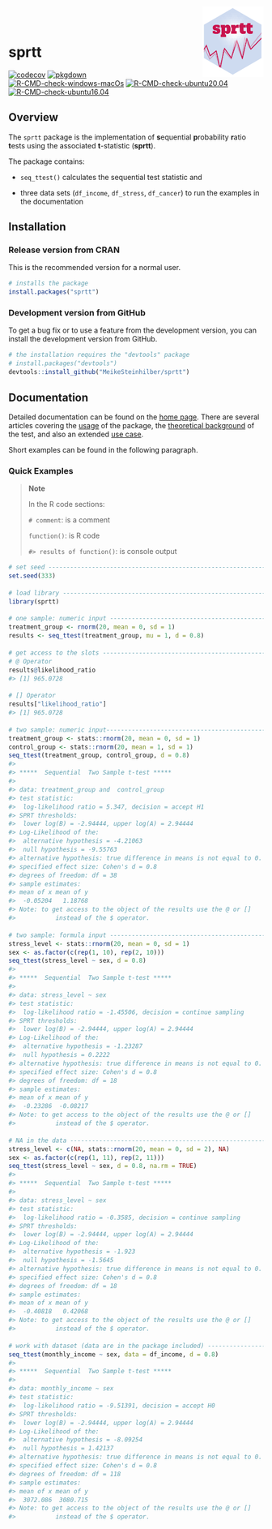 
<a href='https://meikesteinhilber.github.io/sprtt/'><img src="man/figures/logo.png" align="right" height="139"/></a>
<br> <br>

# sprtt

<!-- badges: start -->

[![codecov](https://codecov.io/gh/MeikeSteinhilber/sprtt/branch/main/graph/badge.svg?token=IQHTDTRBAW)](https://codecov.io/gh/MeikeSteinhilber/sprtt)
[![pkgdown](https://github.com/MeikeSteinhilber/sprtt/actions/workflows/pkgdown-pak.yaml/badge.svg)](https://github.com/MeikeSteinhilber/sprtt/actions/workflows/pkgdown-pak.yaml)
[![R-CMD-check-windows-macOs](https://github.com/MeikeSteinhilber/sprtt/workflows/R-CMD-check-windows-macOs/badge.svg)](https://github.com/MeikeSteinhilber/sprtt/actions)
[![R-CMD-check-ubuntu20.04](https://github.com/MeikeSteinhilber/sprtt/workflows/R-CMD-check-ubuntu20.04/badge.svg)](https://github.com/MeikeSteinhilber/sprtt/actions)
[![R-CMD-check-ubuntu16.04](https://github.com/MeikeSteinhilber/sprtt/workflows/R-CMD-check-ubuntu16.04/badge.svg)](https://github.com/MeikeSteinhilber/sprtt/actions)

<!-- badges: end -->

## Overview

The `sprtt` package is the implementation of **s**equential
**p**robability **r**atio **t**ests using the associated **t**-statistic
(**sprtt**).

The package contains:

-   `seq_ttest()` calculates the sequential test statistic and

-   three data sets (`df_income`, `df_stress`, `df_cancer`) to run the
    examples in the documentation

## Installation

### Release version from CRAN

This is the recommended version for a normal user.

``` r
# installs the package
install.packages("sprtt")
```

### Development version from GitHub

To get a bug fix or to use a feature from the development version, you
can install the development version from GitHub.

``` r
# the installation requires the "devtools" package
# install.packages("devtools")
devtools::install_github("MeikeSteinhilber/sprtt")
```

## Documentation

Detailed documentation can be found on the [home
page](https://meikesteinhilber.github.io/sprtt/index.html). There are
several articles covering the
[usage](https://meikesteinhilber.github.io/sprtt/articles/usage-sprtt.html)
of the package, the [theoretical
background](https://meikesteinhilber.github.io/sprtt/articles/sequential_testing.html)
of the test, and also an extended [use
case](https://meikesteinhilber.github.io/sprtt/articles/use-case.html).

Short examples can be found in the following paragraph.

### Quick Examples

> **Note**
>
> In the R code sections:
>
> `# comment`: is a comment
>
> `function()`: is R code
>
> `#> results of function()`: is console output

``` r
# set seed --------------------------------------------------------------------
set.seed(333)

# load library ----------------------------------------------------------------
library(sprtt)

# one sample: numeric input ---------------------------------------------------
treatment_group <- rnorm(20, mean = 0, sd = 1)
results <- seq_ttest(treatment_group, mu = 1, d = 0.8)

# get access to the slots -----------------------------------------------------
# @ Operator
results@likelihood_ratio
#> [1] 965.0728

# [] Operator
results["likelihood_ratio"]
#> [1] 965.0728

# two sample: numeric input----------------------------------------------------
treatment_group <- stats::rnorm(20, mean = 0, sd = 1)
control_group <- stats::rnorm(20, mean = 1, sd = 1)
seq_ttest(treatment_group, control_group, d = 0.8)
#> 
#> *****  Sequential  Two Sample t-test *****
#> 
#> data: treatment_group and  control_group
#> test statistic:
#>  log-likelihood ratio = 5.347, decision = accept H1
#> SPRT thresholds:
#>  lower log(B) = -2.94444, upper log(A) = 2.94444
#> Log-Likelihood of the:
#>  alternative hypothesis = -4.21063
#>  null hypothesis = -9.55763
#> alternative hypothesis: true difference in means is not equal to 0.
#> specified effect size: Cohen's d = 0.8
#> degrees of freedom: df = 38
#> sample estimates:
#> mean of x mean of y 
#>  -0.05204   1.18768 
#> Note: to get access to the object of the results use the @ or []
#>           instead of the $ operator.

# two sample: formula input ---------------------------------------------------
stress_level <- stats::rnorm(20, mean = 0, sd = 1)
sex <- as.factor(c(rep(1, 10), rep(2, 10)))
seq_ttest(stress_level ~ sex, d = 0.8)
#> 
#> *****  Sequential  Two Sample t-test *****
#> 
#> data: stress_level ~ sex
#> test statistic:
#>  log-likelihood ratio = -1.45506, decision = continue sampling
#> SPRT thresholds:
#>  lower log(B) = -2.94444, upper log(A) = 2.94444
#> Log-Likelihood of the:
#>  alternative hypothesis = -1.23287
#>  null hypothesis = 0.2222
#> alternative hypothesis: true difference in means is not equal to 0.
#> specified effect size: Cohen's d = 0.8
#> degrees of freedom: df = 18
#> sample estimates:
#> mean of x mean of y 
#>  -0.23286  -0.08217 
#> Note: to get access to the object of the results use the @ or []
#>           instead of the $ operator.

# NA in the data --------------------------------------------------------------
stress_level <- c(NA, stats::rnorm(20, mean = 0, sd = 2), NA)
sex <- as.factor(c(rep(1, 11), rep(2, 11)))
seq_ttest(stress_level ~ sex, d = 0.8, na.rm = TRUE)
#> 
#> *****  Sequential  Two Sample t-test *****
#> 
#> data: stress_level ~ sex
#> test statistic:
#>  log-likelihood ratio = -0.3585, decision = continue sampling
#> SPRT thresholds:
#>  lower log(B) = -2.94444, upper log(A) = 2.94444
#> Log-Likelihood of the:
#>  alternative hypothesis = -1.923
#>  null hypothesis = -1.5645
#> alternative hypothesis: true difference in means is not equal to 0.
#> specified effect size: Cohen's d = 0.8
#> degrees of freedom: df = 18
#> sample estimates:
#> mean of x mean of y 
#>  -0.40818   0.42068 
#> Note: to get access to the object of the results use the @ or []
#>           instead of the $ operator.

# work with dataset (data are in the package included) ------------------------
seq_ttest(monthly_income ~ sex, data = df_income, d = 0.8)
#> 
#> *****  Sequential  Two Sample t-test *****
#> 
#> data: monthly_income ~ sex
#> test statistic:
#>  log-likelihood ratio = -9.51391, decision = accept H0
#> SPRT thresholds:
#>  lower log(B) = -2.94444, upper log(A) = 2.94444
#> Log-Likelihood of the:
#>  alternative hypothesis = -8.09254
#>  null hypothesis = 1.42137
#> alternative hypothesis: true difference in means is not equal to 0.
#> specified effect size: Cohen's d = 0.8
#> degrees of freedom: df = 118
#> sample estimates:
#> mean of x mean of y 
#>  3072.086  3080.715 
#> Note: to get access to the object of the results use the @ or []
#>           instead of the $ operator.
```
